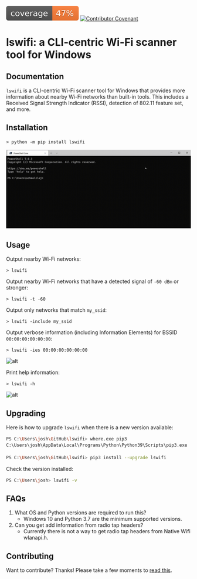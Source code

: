 ![coverage-badge](https://github.com/joshschmelzle/lswifi/blob/main/coverage.svg) [![Contributor Covenant](https://img.shields.io/badge/Contributor%20Covenant-v2.0%20adopted-ff69b4.svg)](https://github.com/joshschmelzle/lswifi/blob/main/CODE_OF_CONDUCT.md)

lswifi: a CLI-centric Wi-Fi scanner tool for Windows
===============================================

Documentation
-------------

`lswifi` is a CLI-centric Wi-Fi scanner tool for Windows that provides more information about nearby Wi-Fi networks than built-in tools. This includes a Received Signal Strength Indicator (RSSI), detection of 802.11 feature set, and more.

Installation
------------

``` {.sourceCode .bash}
> python -m pip install lswifi
```

![alt](https://github.com/joshschmelzle/lswifi/blob/main/docs/31Pu7mCVFR.gif "animation showing install of lswifi")

Usage
-----

Output nearby Wi-Fi networks:

``` {.sourceCode .bash}
> lswifi
```

Output nearby Wi-Fi networks that have a detected signal of `-60 dBm` or stronger:

``` {.sourceCode .bash}
> lswifi -t -60
```

Output only networks that match `my_ssid`:

``` {.sourceCode .bash}
> lswifi -include my_ssid
```

Output verbose information (including Information Elements) for BSSID `00:00:00:00:00:00`:

``` {.sourceCode .bash}
> lswifi -ies 00:00:00:00:00:00
```

![alt](https://github.com/joshschmelzle/lswifi/blob/main/docs/Wtj6xTEisE.gif "animation showing printing verbose information for a particular BSSID")

Print help information:

``` {.sourceCode .bash}
> lswifi -h
```

![alt](https://github.com/joshschmelzle/lswifi/blob/main/docs/BCKaCek52E.gif "animation showing printing help for lswifi")

Upgrading
---------

Here is how to upgrade `lswifi` when there is a new version available:

```bash
PS C:\Users\josh\GitHub\lswifi> where.exe pip3
C:\Users\josh\AppData\Local\Programs\Python\Python39\Scripts\pip3.exe

PS C:\Users\josh\GitHub\lswifi> pip3 install --upgrade lswifi
```

Check the version installed:

```bash
PS C:\Users\josh> lswifi -v
```

FAQs
----

1. What OS and Python versions are required to run this?
    - Windows 10 and Python 3.7 are the minimum supported versions.
2. Can you get add information from radio tap headers?
    - Currently there is not a way to get radio tap headers from Native Wifi wlanapi.h.

Contributing
------------

Want to contribute? Thanks! Please take a few moments to [read this](https://github.com/joshschmelzle/lswifi/blob/main/CONTRIBUTING.md).
